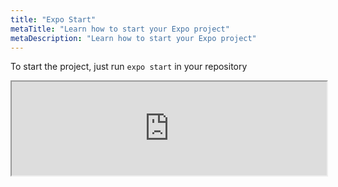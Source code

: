```yaml
---
title: "Expo Start"
metaTitle: "Learn how to start your Expo project"
metaDescription: "Learn how to start your Expo project"
---
```


To start the project, just run `expo start` in your repository
<iframe src="http://showterm.io/17b1dc1f0ab412aa42e9e#78" width="100%" height="auto">